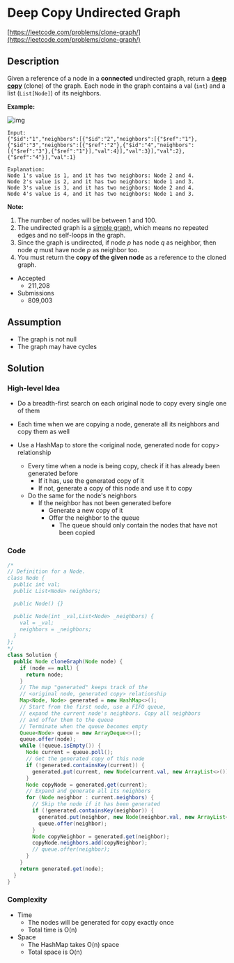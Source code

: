 # Deep Copy Undirected Graph

[https://leetcode.com/problems/clone-graph/](https://leetcode.com/problems/clone-graph/)

## Description

Given a reference of a node in a **connected** undirected graph, return a [**deep copy**](https://en.wikipedia.org/wiki/Object_copying#Deep_copy) (clone) of the graph. Each node in the graph contains a val (`int`) and a list (`List[Node]`) of its neighbors.

 

**Example:**

![img](https://assets.leetcode.com/uploads/2019/02/19/113_sample.png)

```
Input:
{"$id":"1","neighbors":[{"$id":"2","neighbors":[{"$ref":"1"},{"$id":"3","neighbors":[{"$ref":"2"},{"$id":"4","neighbors":[{"$ref":"3"},{"$ref":"1"}],"val":4}],"val":3}],"val":2},{"$ref":"4"}],"val":1}

Explanation:
Node 1's value is 1, and it has two neighbors: Node 2 and 4.
Node 2's value is 2, and it has two neighbors: Node 1 and 3.
Node 3's value is 3, and it has two neighbors: Node 2 and 4.
Node 4's value is 4, and it has two neighbors: Node 1 and 3.
```

 

**Note:**

1. The number of nodes will be between 1 and 100.
2. The undirected graph is a [simple graph](https://en.wikipedia.org/wiki/Graph_(discrete_mathematics)#Simple_graph), which means no repeated edges and no self-loops in the graph.
3. Since the graph is undirected, if node *p* has node *q* as neighbor, then node *q* must have node *p* as neighbor too.
4. You must return the **copy of the given node** as a reference to the cloned graph.

- Accepted
  - 211,208
- Submissions
  - 809,003

## Assumption

- The graph is not null
- The graph may have cycles

## Solution

### High-level Idea

- Do a breadth-first search on each original node to copy every single one of them
- Each time when we are copying a node, generate all its neighbors and copy them as well

- Use a HashMap to store the <original node, generated node for copy> relationship
  - Every time when a node is being copy, check if it has already been generated before
    - If it has, use the generated copy of it
    - If not, generate a copy of this node and use it to copy
  - Do the same for the node's neighbors
    - If the neighbor has not been generated before
      - Generate a new copy of it
      - Offer the neighbor to the queue
        - The queue should only contain the nodes that have not been copied

### Code

```java
/*
// Definition for a Node.
class Node {
  public int val;
  public List<Node> neighbors;

  public Node() {}

  public Node(int _val,List<Node> _neighbors) {
    val = _val;
    neighbors = _neighbors;
  }
};
*/
class Solution {
  public Node cloneGraph(Node node) {
    if (node == null) {
      return node;
    }
    // The map "generated" keeps track of the 
    // <original node, generated copy> relationship
    Map<Node, Node> generated = new HashMap<>();
    // Start from the first node, use a FIFO queue,
    // expand the current node's neighbors. Copy all neighbors
    // and offer them to the queue
    // Terminate when the queue becomes empty
    Queue<Node> queue = new ArrayDeque<>();
    queue.offer(node);
    while (!queue.isEmpty()) {
      Node current = queue.poll();
      // Get the generated copy of this node
      if (!generated.containsKey(current)) {
        generated.put(current, new Node(current.val, new ArrayList<>()));
      }
      Node copyNode = generated.get(current);
      // Expand and generate all its neighbors
      for (Node neighbor : current.neighbors) {
        // Skip the node if it has been generated
        if (!generated.containsKey(neighbor)) {
          generated.put(neighbor, new Node(neighbor.val, new ArrayList<>()));
          queue.offer(neighbor);
        }
        Node copyNeighbor = generated.get(neighbor);
        copyNode.neighbors.add(copyNeighbor);
        // queue.offer(neighbor);
      }
    }
    return generated.get(node);
  }
}
```

### Complexity

- Time
  - The nodes will be generated for copy exactly once
  - Total time is O(n)
- Space
  - The HashMap takes O(n) space
  - Total space is O(n)


